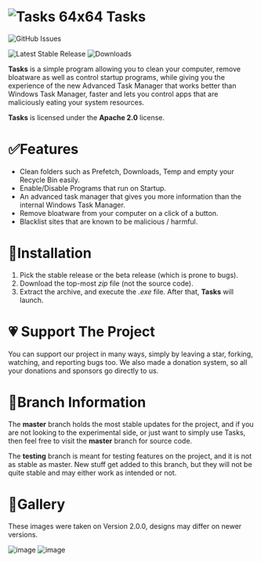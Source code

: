 

#  ![Tasks 64x64](https://user-images.githubusercontent.com/53088136/129425927-00413aa1-ca44-4ee5-a4ce-7d276cf2189c.png) Tasks
![GitHub Issues](https://img.shields.io/github/issues-raw/LiteTools/Tasks?label=total%20open%20issues)

![Latest Stable Release](https://img.shields.io/github/v/release/LiteTools/Tasks?label=latest%20stable) ![Downloads](https://img.shields.io/github/downloads/LiteTools/Tasks/total)

**Tasks** is a simple program allowing you to clean your computer, remove bloatware as well as control startup programs, while giving you the experience of the new Advanced Task Manager that works better than Windows Task Manager, faster and lets you control apps that are maliciously eating your system resources.

**Tasks** is licensed under the **Apache 2.0** license.


# ✅Features
- Clean folders such as Prefetch, Downloads, Temp and empty your Recycle Bin easily.
- Enable/Disable Programs that run on Startup.
- An advanced task manager that gives you more information than the internal Windows Task Manager.
- Remove bloatware from your computer on a click of a button.
- Blacklist sites that are known to be malicious / harmful.

# 📩Installation
1. Pick the stable release or the beta release (which is prone to bugs).
2. Download the top-most *zip* file (not the source code).
3. Extract the archive, and execute the *.exe* file. After that, **Tasks** will launch.

# 💗 Support The Project
You can support our project in many ways, simply by leaving a star, forking, watching, and reporting bugs too. We also made a donation system, so all your donations and sponsors go directly to us.

# 📐Branch Information
The **master** branch holds the most stable updates for the project, and if you are not looking to the experimental side, or just want to simply use Tasks, then feel free to visit the **master** branch for source code.

The **testing** branch is meant for testing features on the project, and it is not as stable as master. New stuff get added to this branch, but they will not be quite stable and may either work as intended or not.

# 📸Gallery
These images were taken on Version 2.0.0, designs may differ on newer versions.

![image](https://user-images.githubusercontent.com/53088136/129365571-cb0541b6-f480-42d1-8cdc-6303980de983.png)
![image](https://user-images.githubusercontent.com/53088136/129365600-4fb10c17-c929-4eb7-9646-d5e423b40c54.png)

